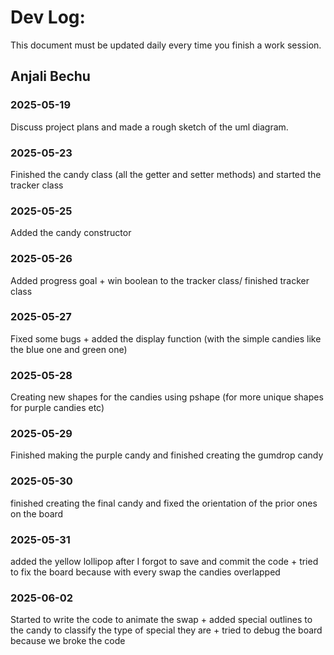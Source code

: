 # Dev Log:

This document must be updated daily every time you finish a work session.

## Anjali Bechu

### 2025-05-19 
Discuss project plans and made a rough sketch of the uml diagram.

### 2025-05-23
Finished the candy class (all the getter and setter methods) and started the tracker class

### 2025-05-25
Added the candy constructor

### 2025-05-26
Added progress goal + win boolean to the tracker class/ finished tracker class

### 2025-05-27
Fixed some bugs + added the display function (with the simple candies like the blue one and green one)

### 2025-05-28
Creating new shapes for the candies using pshape (for more unique shapes for purple candies etc)

### 2025-05-29
Finished making the purple candy and finished creating the gumdrop candy

### 2025-05-30
finished creating the final candy and fixed the orientation of the prior ones on the board

### 2025-05-31
added the yellow lollipop after I forgot to save and commit the code + tried to fix the board because with every swap the candies overlapped

### 2025-06-02
Started to write the code to animate the swap + added special outlines to the candy to classify the type of special they are + tried to debug the board because we broke the code
